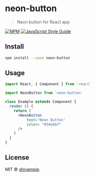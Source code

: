 # neon-button

> Neon button for React app

[![NPM](https://img.shields.io/npm/v/neon-button.svg)](https://www.npmjs.com/package/neon-button) [![JavaScript Style Guide](https://img.shields.io/badge/code_style-standard-brightgreen.svg)](https://standardjs.com)

## Install

```bash
npm install --save neon-button
```

## Usage

```jsx
import React, { Component } from 'react'

import NeonButton from 'neon-button'

class Example extends Component {
  render () {
    return (
      <NeonButton
          text='Neon Button'
          color= "#34ebb7"
      />
    )
  }
}
```

## License

MIT © [shivampip](https://github.com/shivampip)
